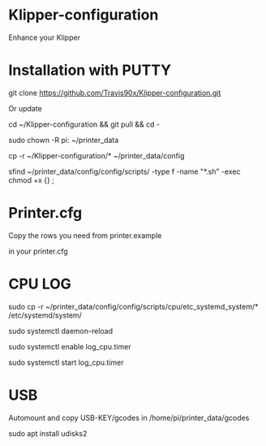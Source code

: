 # Klipper-configuration
Enhance your Klipper

# Installation with PUTTY

git clone https://github.com/Travis90x/Klipper-configuration.git

Or update

 cd ~/Klipper-configuration && git pull && cd -


sudo chown -R pi: ~/printer_data

cp -r ~/Klipper-configuration/* ~/printer_data/config

sfind ~/printer_data/config/config/scripts/ -type f -name "*.sh" -exec chmod +x {} \;


# Printer.cfg
Copy the rows you need from printer.example

in your printer.cfg

# CPU LOG

sudo cp -r ~/printer_data/config/config/scripts/cpu/etc_systemd_system/* /etc/systemd/system/

sudo systemctl daemon-reload 

sudo systemctl enable log_cpu.timer

sudo systemctl start log_cpu.timer


#  USB

Automount and copy USB-KEY/gcodes in /home/pi/printer_data/gcodes

sudo apt install udisks2
